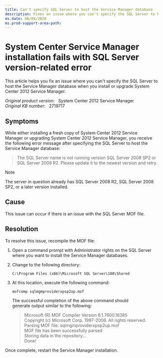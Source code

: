 ```yaml
---
title: Can't specify SQL Server to host the Service Manager database
description: Fixes an issue where you can't specify the SQL Server to host the Service Manager database when you install or upgrade System Center 2012 Service Manager.
ms.date: 08/04/2020
ms.prod-support-area-path:
---
```

# System Center Service Manager installation fails with SQL Server version-related error

This article helps you fix an issue where you can't specify the SQL Server to host the Service Manager database when you install or upgrade System Center 2012 Service Manager.

_Original product version:_ &nbsp; System Center 2012 Service Manager  
_Original KB number:_ &nbsp; 2719717

## Symptoms

While either installing a fresh copy of System Center 2012 Service Manager or upgrading System Center 2012 Service Manager, you receive the following error message after specifying the SQL Server to host the Service Manager database:

> The SQL Server name is not running version SQL Server 2008 SP2 or SQL Server 2008 R2. Please update it to the newest version and retry.

> [!NOTE]
> The server in question already has SQL Server 2008 R2, SQL Server 2008 SP2, or a later version installed.

## Cause

This issue can occur if there is an issue with the SQL Server MOF file.

## Resolution

To resolve this issue, recompile the MOF file:

1. Open a command prompt with Administrator rights on the SQL Server where you want to install the Service Manager databases.
2. Change to the following directory:

   `C:\Program Files (x86)\Microsoft SQL Server\100\Shared`

3. At this location, execute the following command:

   ```console
   mofcomp sqlmgmproviderxpsp2up.mof
   ```

   The successful completion of the above command should generate output similar to the following:

   > Microsoft (R) MOF Compiler Version 6.1.7600.16385  
   > Copyright (c) Microsoft Corp. 1997-2006. All rights reserved.  
   > Parsing MOF file: sqlmgmproviderxpsp2up.mof  
   > MOF file has been successfully parsed  
   > Storing data in the repository...  
   > Done!

Once complete, restart the Service Manager installation.
